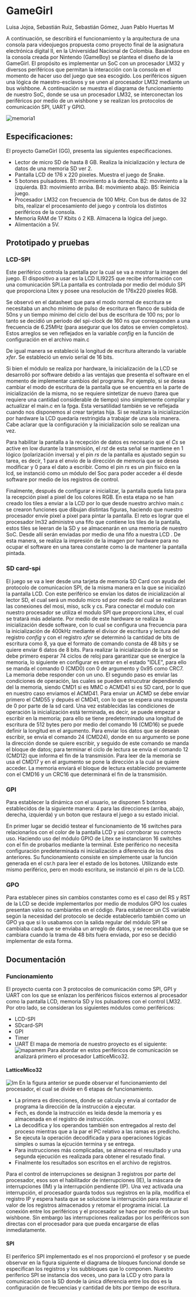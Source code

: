 # GameGirl
Luisa Jojoa, Sebastián Ruiz, Sebastián Gómez, Juan Pablo Huertas M

A continuación, se describirá el funcionamiento y la arquitectura de una consola para videojuegos propuesta como proyecto final de la asignatura electrónica digital II, en la Universidad Nacional de Colombia. Basándose en la consola creada por Nintendo (GameBoy) se plantea el diseño de la GameGirl. El propósito es implementar un SoC con un procesador LM32 y diversos periféricos que permitan la interacción con la consola en el momento de hacer uso del juego que sea escogido. Los periféricos siguen una lógica de maestro-esclavos y se unen al procesador LM32 mediante un bus wishbone.
A continuación se muestra el diagrama de funcionamiento de nuestro SoC, donde se usa un procesador LM32, se interconectan los periféricos por medio de un wishbone y se realizan los protocolos de comunicación SPI, UART y GPIO.

![memoria1](https://user-images.githubusercontent.com/17129769/54509408-70612180-4917-11e9-883c-15f9c307038a.jpeg)

## Especificaciones:
 El proyecto GameGirl (GG), presenta las siguientes especificaciones.
  *	Lector de micro SD de hasta 8 GB.
 Realiza la inicialización y lectura de datos de una memoria SD ver 2.
 * Pantalla LCD de 176 x 220 pixeles.
 Muestra el juego de Snake.
 * 5 botones pulsadores.
 B1: movimiento a la derecha.
 B2: movimiento a la izquierda.
 B3: movimiento arriba.
 B4: movimiento abajo.
 B5: Reinicia juego.
 * Procesador LM32 con frecuencia de 100 MHz.
 Con bus de datos de 32 bits, realizar el procesamiento del juego y controla los distintos periféricos de la consola.
 * Memoria RAM de 17 Kbits ó 2 KB.
 Almacena la lógica del juego.
 * Alimentación a 5V.
 ## Prototipado y pruebas
 ### LCD-SPI
 Este periférico controla la pantalla por la cual se va a mostrar la imagen del juego. 
El dispositivo a usar es la LCD ILI9225 que recibe información con una comunicación SPI.La pantalla es controlada por medio del módulo SPI que proporciona Litex y posee una resolución de 176x220 pixeles RGB.

Se observó en el datasheet que para el modo normal de escritura se necesitaba un ancho mínimo de pulso de escritura en flanco de subida de 50ns y un tiempo mínimo del ciclo del bus de escritura de 100 ns; por lo tanto se decidió un periodo del spi-clock de 160 ns que corresponden a una frecuencia de 6.25MHz (para asegurar que los datos se envíen completos). Estos arreglos se ven reflejados en la variable $config$ en la función de configuración en el archivo main.c

De igual manera se estableció la longitud de escritura alterando la variable $xfer$. Se estableció un envío serial de 16 bits.

Si bien el módulo se realiza por hardware, la inicialización de la LCD se desarrolló por software debido a las ventajas que presenta el software en el momento de implementar cambios del programa. Por ejemplo, si se desea cambiar el modo de escritura de la pantalla que se encuentra en la parte de inicialización de la misma, no se requiere sintetizar de nuevo (tarea que requiere una cantidad considerable de tiempo) sino simplemente compilar y actualizar el main.c en la fpga. Esta versatilidad también se ve reflejada cuando nos disponemos al crear tarjetas hija. Si se realizara la inicialización por hardware la LCD quedaría restringida a trabajar de una sola manera. Cabe aclarar que la configuración y la inicialización solo se realizan una vez.

Para habilitar la pantalla a la recepción de datos es necesario que el $Cs$ se active en low durante la transmisión, el $rst$ de esta señal se mantiene en 1 lógico (polarización inversa) y el pin $rs$ de la pantalla es ajustado según su tarea, es decir, 1 para el envío de la dirección de memoria que se desea modificar y 0 para el dato a escribir. Como el pin $rs$ es un pin físico en la lcd, se instanció como un módulo del Soc para poder acceder a él desde software por medio de los registros de control.

Finalmente, después de configurar e inicializar, la pantalla queda lista para la recepción pixel a pixel de los colores RGB. En esta etapa no se han creado los tiles a enviar a la LCD por lo que desde nuestro archivo main.c se crearon funciones que dibujan distintas figuras, haciendo que nuestro procesador envíe pixel a pixel para pintar la pantalla. El reto es lograr que el procesador lm32 administre una fifo que contiene los tiles de la pantalla, estos tiles se leeran de la SD y se almacenarán en una memoria de nuestro SoC. Desde allí serán enviadas por medio de una fifo a nuestra LCD . De esta manera, se realiza la impresión de la imagen por hardware para no ocupar el software en una tarea constante como la de mantener la pantalla pintada.

### SD card-spi
El juego se va a leer desde una tarjeta de memoria SD Card con ayuda del protocolo de comunicacion SPI, de la misma manera en la que se inicializó la pantalla LCD. Con este periférico se envían los datos de inicialización al lector SD, el cual será un modulo micro sd por medio del cual se realizaran las conexiones del mosi, miso, sclk y cs.
Para conectar el modulo con nuestro procesador se utiliza el modulo SPI que proporciona Litex, el cual se tratará más adelante.
Por medio de este hardware se realiza la inicialización desde software, con lo cual se configura una frecuencia para la inicialización de 400kHz mediante el divisor de escritura y lectura del registro $config$ y con el registro $xfer$ se determinó la cantidad de bits de escritura como 8, ya que el formato de comando consta de 48 bits y se quiere enviar 6 datos de 8 bits.
Para realizar la inicialización de la sd se debe primero esperar 74 ciclos de reloj para garantizar que se energice la memoria, lo siguiente en configurar es entrar en el estado "IDLE", para ello se manda el comando 0 (CMD0) con 0 de argumento y 0x95 como CRC7.
La memoria debe responder con un uno.
El segundo paso es enviar las condiciones de operación, las cuales se pueden estrucutrar dependiendo del la memoria, siendo CMD1 si es MMC o ACMD41 si es SD card, por lo que en nuestro caso enviamos el ACMD41. Para enviar un ACMD se debe enviar primero el CMD55 y depués el CMD41, con lo que se espera una respuesta de 0 por parte de la sd card.
Una vez establecidas las condiciones de operación la inicialización está terminada, es decir, se puede empezar a escribir en la memoria; para ello se tiene predeterminado una longitud de escritura de 512 bytes pero por medio del comando 16 (CMD16) se puede definir la longitud en el argumento. Para enviar los datos que se desean escribir, se envía el comando 24 (CMD24), donde en su argumento se pone la dirección donde se quiere escribir, y seguido de este comando se manda el bloque de datos; para terminar el ciclo de lectura se envía el comando 12 (CMD12) que informa el fin de la transmisión.
Para leer de la memoria se usa el CMD17 y en el argumento se pone la dirección a la cual se quiere acceder. La memoria enviará el bloque de lectura establecido previamente con el CMD16 y un CRC16 que determinará el fin de la transmisión. 


### GPI

Para establecer la dinámica con el usuario, se disponen 5 botones establecidos de la siguiente manera: 4 para las direcciones (arriba, abajo, derecha, izquierda) y un boton que restaura el juego a su estado inicial.

En primer lugar se decidió testear el funcionamiento de 16 switches para relacionarlos con el color de la pantalla LCD y así corroborar su correcto uso.
Haciendo uso del módulo GPIO de Litex se instanciaron 16 switches con el fin de probarlos mediante la terminal. Este periférico no necesita configuración predeterminada ni inicialización a diferencia de los dos anteriores. Su funcionamiento consiste en simplemente usar la función generada en el csr.h para leer el estado de los botones.
Utilizando este mismo periférico, pero en modo escritura, se instanció el pin rs de la LCD.

### GPO

Para establecer pines sin cambios constantes como es el caso del RS y RST de la LCD se decide implementarlos por medio de modulos GPO los cuales presentan valos no cambiantes en el código.
Para establecer un CS variable según la necesidad del protocolo se decide establecerlo también como un GPO ya que si lo usabamos con la salida regular del módulo SPI se cambiaba cada que se enviaba un arreglo de datos, y se necesitaba que se cambiara cuando la trama de 48 bits fuera enviada, por eso se decidió implementar de esta forma.

## Documentación
### Funcionamiento
El proyecto cuenta con 3 protocolos de comunicación como SPI, GPI y UART con los que se enlazan los periféricos físicos externos al procesador como la pantalla LCD, memoria SD y los pulsadores con el control LM32.
Por otro lado, se consideran los siguientes módulos como periféricos:
*	LCD-SPI
*	SDcard-SPI
*	GPI
*	Timer
*	UART
El mapa de memoria de nuestro proyecto es el siguiente:
![mapamem](https://user-images.githubusercontent.com/17129769/54509862-0cd7f380-4919-11e9-9d8c-5b4324592542.jpeg)
Para abordar en estos periféricos de comunicación se analizará primero el procesador LatticeMico32.
#### LatticeMico32
![lm](https://user-images.githubusercontent.com/17129769/54509886-309b3980-4919-11e9-96cb-338621cf930b.jpeg)
En la figura anterior se puede observar el funcionamiento del procesador, el cual se divide en 6 etapas de funcionamiento.
*	La primera es direcciones, donde se calcula y envía al contador de programa la dirección de la instrucción a ejecutar.
*	Fech, es donde la instrucción es leida desde la memoria y es almacenada en el registro de instrucción.
*	La decodifica y los operandos también son entregados al resto del proceso mientras que a la par el PC relativo a las ramas es predicho.
*	Se ejecuta la operación decodificada y para operaciones lógicas simples o sumas la ejcución termina y se entrega.
*	Para instrucciones más complicadas, se almacena el resultado y una segunda ejecución es realizada para obtener el resutado final.
*	Finalmente los resultados son escritos en el archivo de registros.

Para el control de interrupciones se designan 3 registros por parte del procesador, esos son el habilitador de interrupciones (IE), la máscara de interrupciones (IM) y la interrupción pendiente (IP). Una vez activada una interrupción, el procesador guarda todos sus registros en la pila, modifica el registro IP y espera hasta que se solucione la interrupción para restaurar el valor de los registros almacenados y retomar el programa inicial.
La conexión entre los periféricos y el procesador se hace por medio de un bus wishbone. Sin embargo las interrupciones realizadas por los periféricos son directas con el procesador para que pueda encargarse de ellas inmediatamente.
#### SPI
El periferico SPI implementado es el nos proporcionó el profesor y se puede observar en la figura siguiente el diagrama de bloques funcional donde se especifican los registros y los subbloques que lo componen.
Nuestro periferico SPI se instancia dos veces, uno para la LCD y otro para la comunicación con la SD donde la única diferencia entre los dos es la configuración de frecuencias y cantidad de bits por tiempo de escritura.

